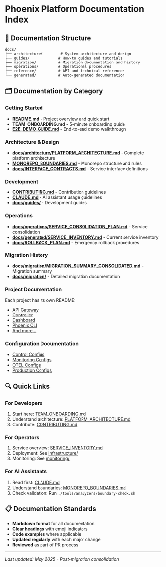 # Phoenix Platform Documentation Index

## 📁 Documentation Structure

```
docs/
├── architecture/        # System architecture and design
├── guides/             # How-to guides and tutorials  
├── migration/          # Migration documentation and history
├── operations/         # Operational procedures
├── reference/          # API and technical references
└── generated/          # Auto-generated documentation
```

## 🗂️ Documentation by Category

### Getting Started
- **[README.md](./README.md)** - Project overview and quick start
- **[TEAM_ONBOARDING.md](./TEAM_ONBOARDING.md)** - 5-minute onboarding guide
- **[E2E_DEMO_GUIDE.md](./E2E_DEMO_GUIDE.md)** - End-to-end demo walkthrough

### Architecture & Design
- **[docs/architecture/PLATFORM_ARCHITECTURE.md](./docs/architecture/PLATFORM_ARCHITECTURE.md)** - Complete platform architecture
- **[MONOREPO_BOUNDARIES.md](./MONOREPO_BOUNDARIES.md)** - Monorepo structure and rules
- **[docs/INTERFACE_CONTRACTS.md](./docs/INTERFACE_CONTRACTS.md)** - Service interface definitions

### Development
- **[CONTRIBUTING.md](./CONTRIBUTING.md)** - Contribution guidelines
- **[CLAUDE.md](./CLAUDE.md)** - AI assistant usage guidelines
- **[docs/guides/](./docs/guides/)** - Development guides

### Operations
- **[docs/operations/SERVICE_CONSOLIDATION_PLAN.md](./docs/operations/SERVICE_CONSOLIDATION_PLAN.md)** - Service consolidation
- **[docs/generated/SERVICE_INVENTORY.md](./docs/generated/SERVICE_INVENTORY.md)** - Current service inventory
- **[docs/ROLLBACK_PLAN.md](./docs/ROLLBACK_PLAN.md)** - Emergency rollback procedures

### Migration History
- **[docs/migration/MIGRATION_SUMMARY_CONSOLIDATED.md](./docs/migration/MIGRATION_SUMMARY_CONSOLIDATED.md)** - Migration summary
- **[docs/migration/](./docs/migration/)** - Detailed migration documentation

### Project Documentation
Each project has its own README:
- [API Gateway](./projects/api/README.md)
- [Controller](./projects/controller/README.md) 
- [Dashboard](./projects/dashboard/README.md)
- [Phoenix CLI](./projects/phoenix-cli/README.md)
- [And more...](./projects/)

### Configuration Documentation
- [Control Configs](./configs/control/README.md)
- [Monitoring Configs](./configs/monitoring/README.md)
- [OTEL Configs](./configs/otel/README.md)
- [Production Configs](./configs/production/README.md)

## 🔍 Quick Links

### For Developers
1. Start here: [TEAM_ONBOARDING.md](./TEAM_ONBOARDING.md)
2. Understand architecture: [PLATFORM_ARCHITECTURE.md](./docs/architecture/PLATFORM_ARCHITECTURE.md)
3. Contribute: [CONTRIBUTING.md](./CONTRIBUTING.md)

### For Operators
1. Service overview: [SERVICE_INVENTORY.md](./docs/generated/SERVICE_INVENTORY.md)
2. Deployment: See [infrastructure/](./infrastructure/)
3. Monitoring: See [monitoring/](./monitoring/)

### For AI Assistants
1. Read first: [CLAUDE.md](./CLAUDE.md)
2. Understand boundaries: [MONOREPO_BOUNDARIES.md](./MONOREPO_BOUNDARIES.md)
3. Check validation: Run `./tools/analyzers/boundary-check.sh`

## 📋 Documentation Standards

- **Markdown format** for all documentation
- **Clear headings** with emoji indicators
- **Code examples** where applicable
- **Updated regularly** with each major change
- **Reviewed** as part of PR process

---

*Last updated: May 2025 - Post-migration consolidation*